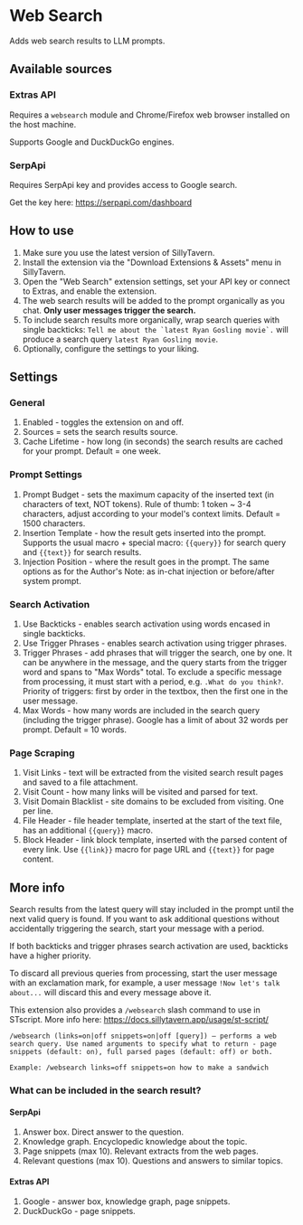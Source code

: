 # Web Search

Adds web search results to LLM prompts.

## Available sources

### Extras API

Requires a `websearch` module and Chrome/Firefox web browser installed on the host machine.

Supports Google and DuckDuckGo engines.

### SerpApi

Requires SerpApi key and provides access to Google search.

Get the key here: https://serpapi.com/dashboard

## How to use

1. Make sure you use the latest version of SillyTavern.
2. Install the extension via the "Download Extensions & Assets" menu in SillyTavern.
3. Open the "Web Search" extension settings, set your API key or connect to Extras, and enable the extension.
4. The web search results will be added to the prompt organically as you chat. **Only user messages trigger the search.**
5. To include search results more organically, wrap search queries with single backticks: ```Tell me about the `latest Ryan Gosling movie`.``` will produce a search query `latest Ryan Gosling movie`.
6. Optionally, configure the settings to your liking.

## Settings

### General

1. Enabled - toggles the extension on and off.
2. Sources = sets the search results source.
3. Cache Lifetime - how long (in seconds) the search results are cached for your prompt. Default = one week.

### Prompt Settings

1. Prompt Budget - sets the maximum capacity of the inserted text (in characters of text, NOT tokens). Rule of thumb: 1 token ~ 3-4 characters, adjust according to your model's context limits. Default = 1500 characters.
2. Insertion Template - how the result gets inserted into the prompt. Supports the usual macro + special macro: `{{query}}` for search query and `{{text}}` for search results.
3. Injection Position - where the result goes in the prompt. The same options as for the Author's Note: as in-chat injection or before/after system prompt.

### Search Activation

1. Use Backticks - enables search activation using words encased in single backticks.
2. Use Trigger Phrases - enables search activation using trigger phrases.
3. Trigger Phrases - add phrases that will trigger the search, one by one. It can be anywhere in the message, and the query starts from the trigger word and spans to "Max Words" total. To exclude a specific message from processing, it must start with a period, e.g. `.What do you think?`. Priority of triggers: first by order in the textbox, then the first one in the user message.
4. Max Words - how many words are included in the search query (including the trigger phrase). Google has a limit of about 32 words per prompt. Default = 10 words.

### Page Scraping

1. Visit Links - text will be extracted from the visited search result pages and saved to a file attachment.
2. Visit Count - how many links will be visited and parsed for text.
3. Visit Domain Blacklist - site domains to be excluded from visiting. One per line.
4. File Header - file header template, inserted at the start of the text file, has an additional `{{query}}` macro.
5. Block Header - link block template, inserted with the parsed content of every link. Use `{{link}}` macro for page URL and `{{text}}` for page content.

## More info

Search results from the latest query will stay included in the prompt until the next valid query is found.
If you want to ask additional questions without accidentally triggering the search, start your message with a period.

If both backticks and trigger phrases search activation are used, backticks have a higher priority.

To discard all previous queries from processing, start the user message with an exclamation mark, for example, a user message `!Now let's talk about...` will discard this and every message above it.

This extension also provides a `/websearch` slash command to use in STscript. More info here: https://docs.sillytavern.app/usage/st-script/

```
/websearch (links=on|off snippets=on|off [query]) – performs a web search query. Use named arguments to specify what to return - page snippets (default: on), full parsed pages (default: off) or both.

Example: /websearch links=off snippets=on how to make a sandwich
```

### What can be included in the search result?

#### SerpApi

1. Answer box. Direct answer to the question.
2. Knowledge graph. Encyclopedic knowledge about the topic.
3. Page snippets (max 10). Relevant extracts from the web pages.
4. Relevant questions (max 10). Questions and answers to similar topics.

#### Extras API

1. Google - answer box, knowledge graph, page snippets.
2. DuckDuckGo - page snippets.
